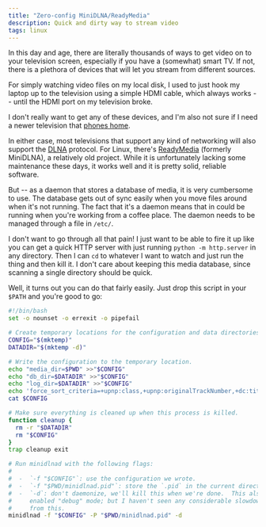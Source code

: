 ```yaml
---
title: "Zero-config MiniDLNA/ReadyMedia"
description: Quick and dirty way to stream video
tags: linux
---
```


In this day and age, there are literally thousands of ways to get video on to
your television screen, especially if you have a (somewhat) smart TV.  If not,
there is a plethora of devices that will let you stream from different sources.

For simply watching video files on my local disk, I used to just hook my laptop
up to the television using a simple HDMI cable, which always works -- until the
HDMI port on my television broke.

I don't really want to get any of these devices, and I'm also not sure if I need
a newer television that [phones home].

In either case, most televisions that support any kind of networking
will also support the [DLNA] protocol.  For Linux, there's [ReadyMedia]
(formerly MiniDLNA), a relatively old project.  While it is unfortunately
lacking some maintenance these days, it works well and it is pretty solid,
reliable software.

But -- as a daemon that stores a database of media, it is very cumbersome
to use.  The database gets out of sync easily when you move files around
when it's not running.  The fact that it's a daemon means that in could be
running when you're working from a coffee place.  The daemon needs to be
managed through a file in `/etc/`.

I don't want to go through all that pain!  I just want to be able to fire it up
like you can get a quick HTTP server with just running `python -m http.server`
in any directory.  Then I can `cd` to whatever I want to watch and just run the
thing and then kill it.  I don't care about keeping this media database, since
scanning a single directory should be quick.

Well, it turns out you can do that fairly easily.  Just drop this script in your
`$PATH` and you're good to go:

<script src="https://gist.github.com/jaspervdj/64177596eb3aec4fe38ae117fc63db42.js"></script>

<noscript>

```bash
#!/bin/bash
set -o nounset -o errexit -o pipefail

# Create temporary locations for the configuration and data directories.
CONFIG="$(mktemp)"
DATADIR="$(mktemp -d)"

# Write the configuration to the temporary location.
echo "media_dir=$PWD" >>"$CONFIG"
echo "db_dir=$DATADIR" >>"$CONFIG"
echo "log_dir=$DATADIR" >>"$CONFIG"
echo 'force_sort_criteria=+upnp:class,+upnp:originalTrackNumber,+dc:title' >>"$CONFIG"
cat $CONFIG

# Make sure everything is cleaned up when this process is killed.
function cleanup {
  rm -r "$DATADIR"
  rm "$CONFIG"
}
trap cleanup exit

# Run minidlnad with the following flags:
#
#  -  `-f "$CONFIG"`: use the configuration we wrote.
#  -  `-f "$PWD/minidlnad.pid"`: store the `.pid` in the current directory.
#  -  `-d`: don't daemonize, we'll kill this when we're done.  This also
#     enabled "debug" mode; but I haven't seen any considerable slowdown
#     from this.
minidlnad -f "$CONFIG" -P "$PWD/minidlnad.pid" -d
```

</noscript>

[DLNA]: https://www.dlna.org/
[phones home]: https://en.wikipedia.org/wiki/Phoning_home
[ReadyMedia]: http://minidlna.sourceforge.net/
